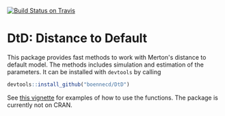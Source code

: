 [![Build Status on Travis](https://travis-ci.org/boennecd/DtD.svg?branch=master,osx)](https://travis-ci.org/boennecd/DtD)

DtD: Distance to Default
========================

This package provides fast methods to work with Merton's distance to default model. The methods includes simulation and estimation of the parameters. It can be installed with `devtools` by calling

``` r
devtools::install_github("boennecd/DtD")
```

See [this vignette](vignettes/Distance-to-default.pdf) for examples of how to use the functions. The package is currently not on CRAN. 
